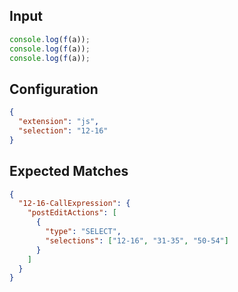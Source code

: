 
## Input
```javascript input
console.log(f(a));
console.log(f(a));
console.log(f(a));
```

## Configuration
```json configuration
{
  "extension": "js",
  "selection": "12-16"
}
```

## Expected Matches
```json expected matches
{
  "12-16-CallExpression": {
    "postEditActions": [
      {
        "type": "SELECT",
        "selections": ["12-16", "31-35", "50-54"]
      }
    ]
  }
}
```
